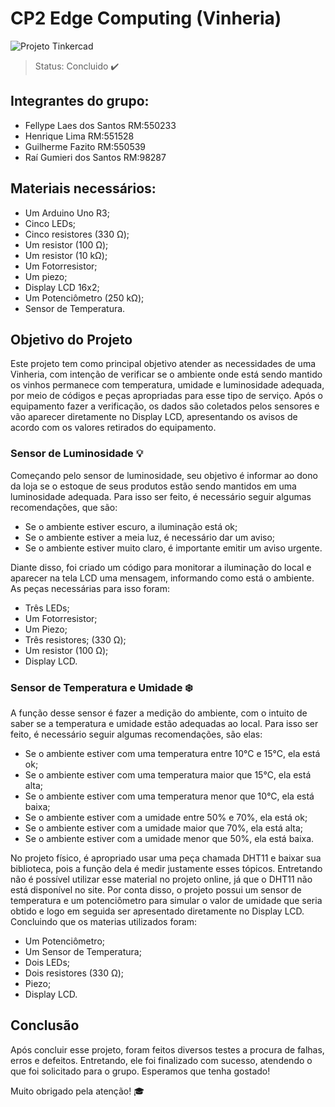 <h1> CP2 Edge Computing (Vinheria) </h1> 

![Projeto Tinkercad](https://github.com/raigumieri/CP2-Edge-Computing-Vinheria/assets/127215645/edd4f3c8-8f6e-4760-bb1d-9891718e7597)

> Status: Concluido ✔️

 ## Integrantes do grupo: 
 + Fellype Laes dos Santos RM:550233
 + Henrique Lima RM:551528
 + Guilherme Fazito RM:550539
 + Raí Gumieri dos Santos RM:98287

## Materiais necessários:
+ Um Arduino Uno R3;
+ Cinco LEDs;
+ Cinco resistores (330 Ω);
+ Um resistor (100 Ω);
+ Um resistor (10 kΩ);
+ Um Fotorresistor;
+ Um piezo;
+ Display LCD 16x2;
+ Um Potenciômetro (250 kΩ);
+ Sensor de Temperatura.

<h2> Objetivo do Projeto </h2>
<p>Este projeto tem como principal objetivo atender as necessidades de uma Vinheria, com intenção de verificar se o ambiente onde está sendo mantido os vinhos permanece com temperatura, umidade e luminosidade adequada, por meio de códigos e peças apropriadas para esse tipo de serviço. Após o equipamento fazer a verificação, os dados são coletados pelos sensores e vão aparecer diretamente no Display LCD, apresentando os avisos de acordo com os valores retirados do equipamento. </p>

 <h3> Sensor de Luminosidade 💡 </h3> 

<p> Começando pelo sensor de luminosidade, seu objetivo é informar ao dono da loja se o estoque de seus produtos estão sendo mantidos em uma luminosidade adequada. Para isso ser feito, é necessário seguir algumas recomendações, que são: </p>

<ul>
  <li> Se o ambiente estiver escuro, a iluminação está ok; </li>
  <li> Se o ambiente estiver a meia luz, é necessário dar um aviso; </li>
  <li> Se o ambiente estiver muito claro, é importante emitir um aviso urgente. </li>
</ul>

<p> Diante disso, foi criado um código para monitorar a iluminação do local e aparecer na tela LCD uma mensagem, informando como está o ambiente. As peças necessárias para isso foram: <p>
  
 <ul>
  <li> Três LEDs; </li>
  <li> Um Fotorresistor; </li>
  <li> Um Piezo; </li>
  <li> Três resistores; (330 Ω); </li>
  <li> Um resistor (100 Ω); </li>
  <li> Display LCD. </li>
</ul>

<h3> Sensor de Temperatura e Umidade ❄️ </h3>

<p> A função desse sensor é fazer a medição do ambiente, com o intuito de saber se a temperatura e umidade estão adequadas ao local. Para isso ser feito, é necessário seguir algumas recomendações, são elas: </p>

<ul>
  <li> Se o ambiente estiver com uma temperatura entre 10°C e 15°C, ela está ok; </li>
  <li> Se o ambiente estiver com uma temperatura maior que 15°C, ela está alta; </li>
  <li> Se o ambiente estiver com uma temperatura menor que 10°C, ela está baixa;</li>
  <li> Se o ambiente estiver com a umidade entre 50% e 70%, ela está ok; </li>
  <li> Se o ambiente estiver com a umidade maior que 70%, ela está alta; </li>
  <li> Se o ambiente estiver com a umidade menor que 50%, ela está baixa. </li>
</ul>

<p> No projeto físico, é apropriado usar uma peça chamada DHT11 e baixar sua biblioteca, pois a função dela é medir justamente esses tópicos. Entretando não é possível utilizar esse material no projeto online, já que o DHT11 não está disponível no site. Por conta disso, o projeto possui um sensor de temperatura e um potenciômetro para simular o valor de umidade que seria obtido e logo em seguida ser apresentado diretamente no Display LCD. Concluindo que os materias utilizados foram: </p>

<ul>
  <li> Um Potenciômetro; </li>
  <li> Um Sensor de Temperatura; </li>
  <li> Dois LEDs; </li>
  <li> Dois resistores (330  Ω); </li>
  <li> Piezo; </li>
  <li> Display LCD. </li>
</ul>

<h2> Conclusão </h2>
<p>Após concluir esse projeto, foram feitos diversos testes a procura de falhas, erros e defeitos. Entretando, ele foi finalizado com sucesso, atendendo o que foi solicitado para o grupo. Esperamos que tenha gostado!</p>

<p> Muito obrigado pela atenção! 🎓 </p>
